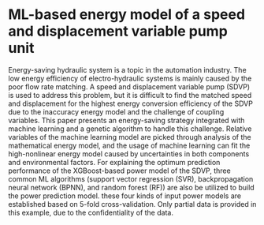 # ML-based energy model of a speed and displacement variable pump unit
Energy-saving hydraulic system is a topic in the automation industry. The low energy efficiency of electro-hydraulic systems is mainly caused by the poor flow rate matching. A speed and displacement variable pump (SDVP) is used to address this problem, but it is difficult to find the matched speed and displacement for the highest energy conversion efficiency of the SDVP due to the inaccuracy energy model and the challenge of coupling variables. This paper presents an energy-saving strategy integrated with machine learning and a genetic algorithm to handle this challenge. Relative variables of the machine learning model are picked through analysis of the mathematical energy model, and the usage of machine learning can fit the high-nonlinear energy model caused by uncertainties in both components and environmental factors.
For explaining the optimum prediction performance of the XGBoost-based power model of the SDVP, three common ML algorithms (support vector regression (SVR), backpropagation neural network (BPNN), and random forest (RF)) are also be utilized to build the power prediction model. these four kinds of input power models are established based on 5-fold cross-validation.
Only partial data is provided in this example, due to the confidentiality of the data.

